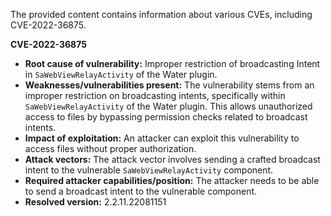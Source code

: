 The provided content contains information about various CVEs, including CVE-2022-36875.

**CVE-2022-36875**

*   **Root cause of vulnerability:** Improper restriction of broadcasting Intent in `SaWebViewRelayActivity` of the Water plugin.
*   **Weaknesses/vulnerabilities present:** The vulnerability stems from an improper restriction on broadcasting intents, specifically within `SaWebViewRelayActivity` of the Water plugin. This allows unauthorized access to files by bypassing permission checks related to broadcast intents.
*   **Impact of exploitation:** An attacker can exploit this vulnerability to access files without proper authorization.
*   **Attack vectors:** The attack vector involves sending a crafted broadcast intent to the vulnerable `SaWebViewRelayActivity` component.
*  **Required attacker capabilities/position:** The attacker needs to be able to send a broadcast intent to the vulnerable component.
*   **Resolved version:** 2.2.11.22081151